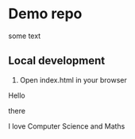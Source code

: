 # Demo repo

some text

## Local development

1. Open index.html in your browser

<div>Hello</div>
<p>there</p>
<p>I love Computer Science and Maths</p>

